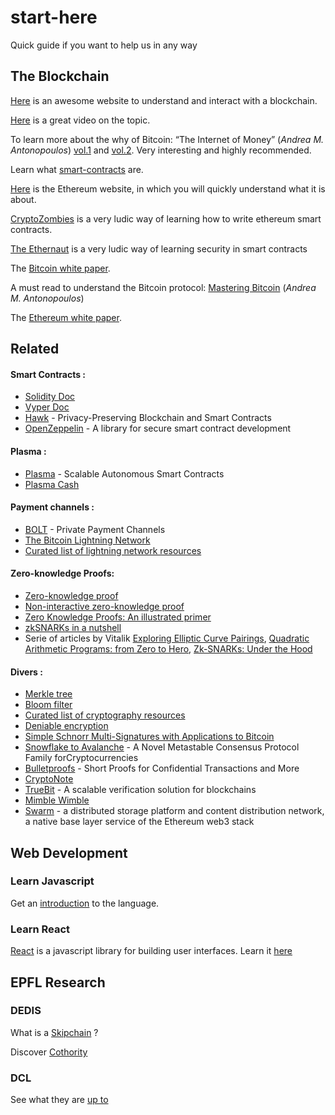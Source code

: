 # start-here
Quick guide if you want to help us in any way

## The Blockchain


[Here](http://blockchain.mit.edu/how-blockchain-works/) is an awesome website to understand and interact with a blockchain.

[Here](https://www.youtube.com/watch?v=bBC-nXj3Ng4) is a great video on the topic.

To learn more about the why of Bitcoin: “The Internet of Money” (_Andrea M. Antonopoulos_) [vol.1](https://www.amazon.com/Internet-Money-Andreas-M-Antonopoulos/dp/1537000454) and [vol.2](https://www.amazon.com/Internet-Money-Andreas-M-Antonopoulos/dp/194791006X/). Very interesting and highly recommended.

Learn what [smart-contracts](https://en.wikipedia.org/wiki/Smart_contract) are.

[Here](https://ethereum.org/) is the Ethereum website, in which you will quickly understand what it is about.

[CryptoZombies](https://cryptozombies.io/) is a very ludic way of learning how to write ethereum smart contracts.

[The Ethernaut](https://ethernaut.zeppelin.solution) is a very ludic way of learning security in smart contracts

The [Bitcoin white paper](https://bitcoin.org/bitcoin.pdf).

A must read to understand the Bitcoin protocol: [Mastering Bitcoin](https://www.amazon.com/Mastering-Bitcoin-Programming-Open-Blockchain/dp/1491954388/) (_Andrea M. Antonopoulos_)

The [Ethereum white paper](http://blockchainlab.com/pdf/Ethereum_white_paper-a_next_generation_smart_contract_and_decentralized_application_platform-vitalik-buterin.pdf).

## Related

#### Smart Contracts :
- [Solidity Doc](https://solidity.readthedocs.io/en/latest/)
- [Vyper Doc](https://vyper.readthedocs.io/en/latest/)
- [Hawk](https://eprint.iacr.org/2015/675.pdf) - Privacy-Preserving Blockchain and Smart Contracts
- [OpenZeppelin](https://github.com/OpenZeppelin/openzeppelin-solidity) - A library for secure smart contract development


#### Plasma :
- [Plasma](https://plasma.io/plasma.pdf) - Scalable Autonomous Smart Contracts
- [Plasma Cash](https://www.youtube.com/watch?v=uyuA11PDDHE)

#### Payment channels :
- [BOLT](https://z.cash/blog/bolt-private-payment-channels) - Private Payment Channels
- [The Bitcoin Lightning Network](https://lightning.network/lightning-network-paper.pdf)
- [Curated list of lightning network resources](https://github.com/bcongdon/awesome-lightning-network)

#### Zero-knowledge Proofs:
- [Zero-knowledge proof](https://en.wikipedia.org/wiki/Zero-knowledge_proof)
- [Non-interactive zero-knowledge proof](https://en.wikipedia.org/wiki/Non-interactive_zero-knowledge_proof)
- [Zero Knowledge Proofs: An illustrated primer](https://blog.cryptographyengineering.com/2014/11/27/zero-knowledge-proofs-illustrated-primer/)
- [zkSNARKs in a nutshell](https://blog.ethereum.org/2016/12/05/zksnarks-in-a-nutshell/)
- Serie of articles by Vitalik [Exploring Elliptic Curve Pairings](https://medium.com/@VitalikButerin/exploring-elliptic-curve-pairings-c73c1864e627), [Quadratic Arithmetic Programs: from Zero to Hero](https://medium.com/@VitalikButerin/quadratic-arithmetic-programs-from-zero-to-hero-f6d558cea649), [Zk-SNARKs: Under the Hood](https://medium.com/@VitalikButerin/zk-snarks-under-the-hood-b33151a013f6)

#### Divers :
- [Merkle tree](https://en.wikipedia.org/wiki/Merkle_tree)
- [Bloom filter](https://en.wikipedia.org/wiki/Bloom_filter)
- [Curated list of cryptography resources](https://github.com/sobolevn/awesome-cryptography)
- [Deniable encryption](https://en.wikipedia.org/wiki/Deniable_encryption)
- [Simple Schnorr Multi-Signatures with Applications to Bitcoin](https://eprint.iacr.org/2018/068.pdf)
- [Snowflake to Avalanche](https://ipfs.io/ipfs/QmUy4jh5mGNZvLkjies1RWM4YuvJh5o2FYopNPVYwrRVGV) - A Novel Metastable Consensus Protocol Family forCryptocurrencies
- [Bulletproofs](https://eprint.iacr.org/2017/1066.pdf) - Short Proofs for Confidential Transactions and More
- [CryptoNote](https://cryptonote.org/whitepaper.pdf)
- [TrueBit](https://people.cs.uchicago.edu/~teutsch/papers/truebit.pdf) - A scalable verification solution for blockchains
- [Mimble Wimble](http://mimblewimble.cash/20160719-OriginalWhitePaper.txt)
- [Swarm](https://swarm-guide.readthedocs.io/en/latest/) - a distributed storage platform and content distribution network, a native base layer service of the Ethereum web3 stack

## Web Development

### Learn Javascript

Get an [introduction](https://www.codecademy.com/learn/introduction-to-javascript) to the language.

### Learn React

[React](https://reactjs.org) is a javascript library for building user interfaces. Learn it [here](https://reactjs.org/tutorial/tutorial.html)

## EPFL Research

### DEDIS

What is a [Skipchain](https://bford.github.io/2017/08/01/skipchain/) ?

Discover [Cothority](https://github.com/dedis/cothority)

### DCL

See what they are [up to](http://dcl.epfl.ch/site/Home)
